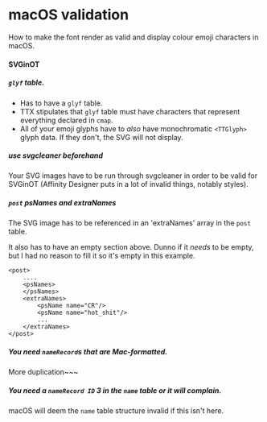 # macOS validation

How to make the font render as valid and display colour emoji characters in macOS.

#### SVGinOT


##### `glyf` table.
- Has to have a `glyf` table.
- TTX stipulates that `glyf` table must have characters that represent everything declared in `cmap`.
- All of your emoji glyphs have to *also* have monochromatic `<TTGlyph>` glyph data. If they don't, the SVG will not display.

##### use svgcleaner beforehand
Your SVG images have to be run through svgcleaner in order to be valid for SVGinOT (Affinity Designer puts in a lot of invalid things, notably styles).

##### `post` psNames and extraNames
The SVG image has to be referenced in an 'extraNames' array in the `post` table.

It also has to have an empty <psNames> section above. Dunno if it *needs* to be empty, but I had no reason to fill it so it's empty in this example.

````
<post>
	....
	<psNames>
    </psNames>
	<extraNames>
		<psName name="CR"/>
		<psName name="hot_shit"/>
		...
	</extraNames>
</post>

````

##### You need `nameRecord`s that are Mac-formatted.

More duplication~~~

##### You need a `nameRecord ID` 3 in the `name` table or it will complain.

macOS will deem the `name` table structure invalid if this isn't here.